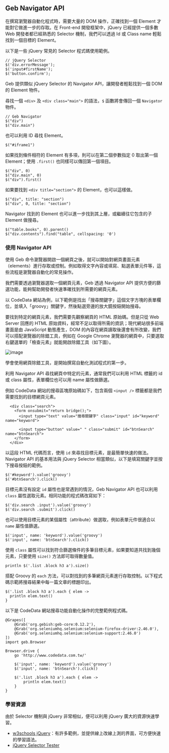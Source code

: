 ## Geb Navigator API ##

在撰寫瀏覽器自動化程式時，需要大量的 DOM 操作，正確找到一個 Element 才能對它做進一步的存取。在 Front-end 開發框架中，jQuery 已經提供一個多數 Web 開發者都已經熟悉的 Selector 機制，我們可以透過 Id 或 Class name 輕鬆找到一個目標的 Element。

以下是一些 jQuery 常見的 Selector 程式碼使用範例。

```
// jQuery Selector
$('div.errorMessage');
$('input#firstName');
$('button.confirm');
```

Geb 提供類似 jQuery Selector 的 Navigator API，讓開發者輕鬆找到一個 DOM 的 Element 物件。

尋找一個 `<div>` 及 `<div class="main">` 的語法，`$` 函數將會傳回一個 `Navigator` 物件。

```
// Geb Navigator
$("div")
$("div.main")
```

也可以利用 ID 尋找 Element。

```
$("#iframe1")
```

如果找到條件相符的 Element 有多項，則可以在第二個參數指定 0 取出第一個 Element；使用 `.first()` 也同樣可以傳回第一個項目。

```
$("div", 0)
$("div.main", 0)
$("div").first()
```

如果要找到 `<div title="section">` 的 Element，也可以這樣做。

```
$("div", title: "section")
$("div", 0, title: "section")
```

Navigator 找到的 Element 也可以進一步找到其上層，或繼續往它包含的子 Element 做搜尋。

```
$("table.books", 0).parent()
$("div.contents").find("table", cellspacing: '0')
```

### 使用 Navigator API ##

使用 Geb 命令瀏覽器開啟一個網頁之後，就可以開始對網頁畫面元素（elements）進行存取或控制。例如取得文字內容或填寫、點選表單元件等，這些流程是瀏覽器自動化的常見操作。

我們需要透過瀏覽器選取一個網頁元素，Geb 透過 Navigator API 提供方便的篩選功能，能夠幫助開發者快速準確找到所需要的網頁元素。

以 CodeData 網站為例，以下範例是找出「搜尋關鍵字」這個文字方塊的表單欄位，並填入「groovy」關鍵字，然後點選旁邊的放大鏡按鈕開始搜尋。

要找到特定的網頁元素，我們需要先觀察網頁的 HTML 原始碼。但是只從 Web Server 回應的 HTML 原始資料，經常不足以取得所需的資訊；現代網站很多前端畫面是由 JavaScript 動態產生，DOM 的內容在網頁讀取後還會有所改變，我們可以搭配瀏覽器的除錯工具，例如在 Google Chrome 瀏覽器的網頁中，只要選取右鍵選單的「檢查元素」就能開啟除錯工具（如下圖）。

![image](./google-chrome-debugger.png)

學會使用網頁除錯工具，是開始撰寫自動化測試程式的第一步。

利用 Navigator API 尋找網頁中特定的元素，通常我們可以利用 HTML 標籤的 id 或 class 屬性，表單欄位也可以用 name 屬性做篩選。

例如 CodeData 網站的搜尋區塊原始碼如下，包含兩個 `<input />` 標籤都是我們需要找到的目標網頁元素。

```
  <div class="search">
    <form onsubmit="return bridge();">
      <input type="text" value="搜尋關鍵字" class="input" id="keyword" name="keyword">

      <input type="button" value=" " class="submit" id="btnSearch" name="btnSearch">
    </form>
  </div>
```

以這段 HTML 代碼而言，使用 `id` 來尋找目標元素，是最簡單快速的做法。Navigator API 的基本用法與 jQuery Selector 相當類似，以下是填寫關鍵字並按下搜尋按鈕的範例。

```
$('#keyword').value('groovy')
$('#btnSearch').click()
```

目標元素沒有設定 `id` 屬性也是常遇到的情況，Geb Navigator API 也可以利用 `class` 屬性選取元素。相同功能的程式碼改寫如下：

```
$('div.search .input').value('groovy')
$('div.search .submit').click()
```

也可以使用目標元素的某個屬性（attribute）做選取，例如表單元件很適合以 `name` 屬性值篩選。

```
$('input', name: 'keyword').value('groovy')
$('input', name: 'btnSearch').click()
```

使用 `class` 屬性可以找到符合篩選條件的多筆目標元素，如果要知道共找到幾個元素，只要使用 `size()` 方法即可取得數量值。

```
println $('.list .block h3 a').size()
```

搭配 Groovy 的 `each` 方法，可以對找到的多筆網頁元素進行存取控制。以下程式碼示範將搜尋結果中每一篇文章的標題印出。

```
$('.list .block h3 a').each { elem ->
  println elem.text()
}
```

以下是 CodeData 網站搜尋功能自動化操作的完整範例程式碼。

```
@Grapes([
    @Grab('org.gebish:geb-core:0.12.2'),
    @Grab('org.seleniumhq.selenium:selenium-firefox-driver:2.46.0'),
    @Grab('org.seleniumhq.selenium:selenium-support:2.46.0')
])
import geb.Browser

Browser.drive {
    go 'http://www.codedata.com.tw/'

    $('input', name: 'keyword').value('groovy')
    $('input', name: 'btnSearch').click()

    $('.list .block h3 a').each { elem ->
        println elem.text()
    }
}
```

### 學習資源

由於 Selector 機制與 jQuery 非常相似，便可以利用 jQuery 廣大的資源快速學習。
* [w3schools jQuery](http://www.w3schools.com/jquery/jquery_selectors.asp)：有許多範例，並提供線上改線上測的界面，可方便快速的學習語法。
* [jQuery Selector Tester](http://www.w3schools.com/jquery/trysel.asp)

